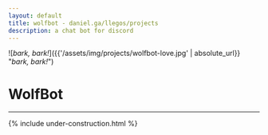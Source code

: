 ```yaml
---
layout: default
title: wolfbot - daniel.ga/llegos/projects
description: a chat bot for discord
---
```


![*bark, bark!*]({{'/assets/img/projects/wolfbot-love.jpg' | absolute_url}} "*bark, bark!*")
# WolfBot
---

{% include under-construction.html %}
